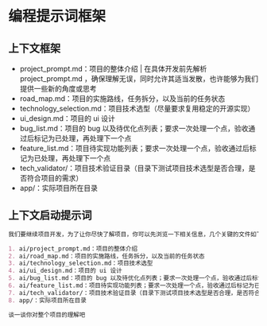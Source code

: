 # 编程提示词框架

## 上下文框架

- project_prompt.md：项目的整体介绍 | 在具体开发前先解析 project_prompt.md ，确保理解无误，同时允许其适当发散，也许能够为我们提供一些新的角度或思考
- road_map.md：项目的实施路线，任务拆分，以及当前的任务状态
- technology_selection.md：项目技术选型（尽量要求复用稳定的开源实现）
- ui_design.md：项目的 ui 设计
- bug_list.md：项目的 bug 以及待优化点列表；要求一次处理一个点，验收通过后标记为已处理，再处理下一个点
- feature_list.md：项目待实现功能列表；要求一次处理一个点，验收通过后标记为已处理，再处理下一个点
- tech_validator/：项目技术验证目录（目录下测试项目技术选型是否合理，是否符合项目的需求）
- app/：实际项目所在目录

##  上下文启动提示词

```md
我们要继续项目开发，为了让你尽快了解项目，你可以先浏览一下相关信息，几个关键的文件如下

1. ai/project_prompt.md：项目的整体介绍
2. ai/road_map.md：项目的实施路线，任务拆分，以及当前的任务状态
3. ai/technology_selection.md：项目技术选型
4. ai/ui_design.md：项目的 ui 设计
5. ai/bug_list.md：项目的 bug 以及待优化点列表；要求一次处理一个点，验收通过后标记为已处理，再处理下一个点
6. ai/feature_list.md：项目待实现功能列表；要求一次处理一个点，验收通过后标记为已处理，再处理下一个点
7. ai/tech_validator/：项目技术验证目录（目录下测试项目技术选型是否合理，是否符合项目的需求）
8. app/：实际项目所在目录

谈一谈你对整个项目的理解吧
```